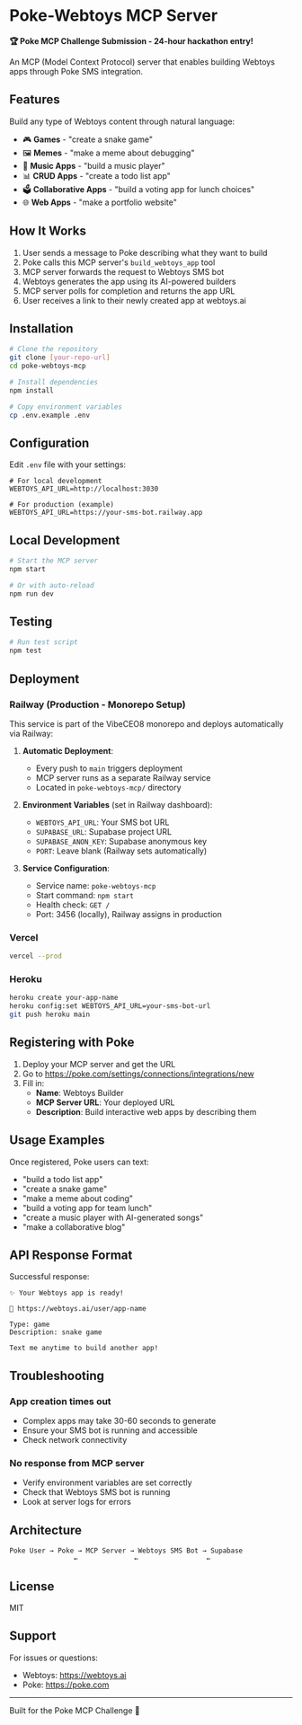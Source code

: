 # Poke-Webtoys MCP Server

**🏆 Poke MCP Challenge Submission - 24-hour hackathon entry!**

An MCP (Model Context Protocol) server that enables building Webtoys apps through Poke SMS integration.

## Features

Build any type of Webtoys content through natural language:
- 🎮 **Games** - "create a snake game"
- 🖼️ **Memes** - "make a meme about debugging"
- 🎵 **Music Apps** - "build a music player"
- 📊 **CRUD Apps** - "create a todo list app"
- 🗳️ **Collaborative Apps** - "build a voting app for lunch choices"
- 🌐 **Web Apps** - "make a portfolio website"

## How It Works

1. User sends a message to Poke describing what they want to build
2. Poke calls this MCP server's `build_webtoys_app` tool
3. MCP server forwards the request to Webtoys SMS bot
4. Webtoys generates the app using its AI-powered builders
5. MCP server polls for completion and returns the app URL
6. User receives a link to their newly created app at webtoys.ai

## Installation

```bash
# Clone the repository
git clone [your-repo-url]
cd poke-webtoys-mcp

# Install dependencies
npm install

# Copy environment variables
cp .env.example .env
```

## Configuration

Edit `.env` file with your settings:

```env
# For local development
WEBTOYS_API_URL=http://localhost:3030

# For production (example)
WEBTOYS_API_URL=https://your-sms-bot.railway.app
```

## Local Development

```bash
# Start the MCP server
npm start

# Or with auto-reload
npm run dev
```

## Testing

```bash
# Run test script
npm test
```

## Deployment

### Railway (Production - Monorepo Setup)

This service is part of the VibeCEO8 monorepo and deploys automatically via Railway:

1. **Automatic Deployment**:
   - Every push to `main` triggers deployment
   - MCP server runs as a separate Railway service
   - Located in `poke-webtoys-mcp/` directory

2. **Environment Variables** (set in Railway dashboard):
   - `WEBTOYS_API_URL`: Your SMS bot URL
   - `SUPABASE_URL`: Supabase project URL
   - `SUPABASE_ANON_KEY`: Supabase anonymous key
   - `PORT`: Leave blank (Railway sets automatically)

3. **Service Configuration**:
   - Service name: `poke-webtoys-mcp`
   - Start command: `npm start`
   - Health check: `GET /`
   - Port: 3456 (locally), Railway assigns in production

### Vercel

```bash
vercel --prod
```

### Heroku

```bash
heroku create your-app-name
heroku config:set WEBTOYS_API_URL=your-sms-bot-url
git push heroku main
```

## Registering with Poke

1. Deploy your MCP server and get the URL
2. Go to https://poke.com/settings/connections/integrations/new
3. Fill in:
   - **Name**: Webtoys Builder
   - **MCP Server URL**: Your deployed URL
   - **Description**: Build interactive web apps by describing them

## Usage Examples

Once registered, Poke users can text:

- "build a todo list app"
- "create a snake game"
- "make a meme about coding"
- "build a voting app for team lunch"
- "create a music player with AI-generated songs"
- "make a collaborative blog"

## API Response Format

Successful response:
```
✨ Your Webtoys app is ready!

🔗 https://webtoys.ai/user/app-name

Type: game
Description: snake game

Text me anytime to build another app!
```

## Troubleshooting

### App creation times out
- Complex apps may take 30-60 seconds to generate
- Ensure your SMS bot is running and accessible
- Check network connectivity

### No response from MCP server
- Verify environment variables are set correctly
- Check that Webtoys SMS bot is running
- Look at server logs for errors

## Architecture

```
Poke User → Poke → MCP Server → Webtoys SMS Bot → Supabase
                ←              ←                 ←
```

## License

MIT

## Support

For issues or questions:
- Webtoys: https://webtoys.ai
- Poke: https://poke.com

---

Built for the Poke MCP Challenge 🌴